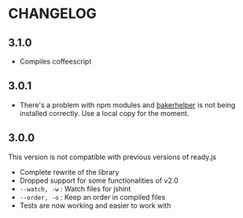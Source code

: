 # CHANGELOG

## 3.1.0

* Compiles coffeescript

## 3.0.1

* There's a problem with npm modules and [bakerhelper](https://github.com/dsimard/bakerhelper) is not being installed correctly. Use a local copy for the moment.

## 3.0.0

This version is not compatible with previous versions of ready.js

* Complete rewrite of the library
* Dropped support for some functionalities of v2.0
 * `--watch, -w` : Watch files for jshint
 * `--order, -o` : Keep an order in compiled files
* Tests are now working and easier to work with
